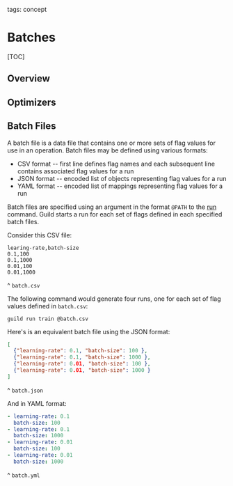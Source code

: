 tags: concept

# Batches

[TOC]

## Overview

## Optimizers

## Batch Files

A batch file is a data file that contains one or more sets of flag
values for use in an operation. Batch files may be defined using
various formats:

- CSV format -- first line defines flag names and each subsequent line
  contains associated flag values for a run
- JSON format -- encoded list of objects representing flag values for a run
- YAML format -- encoded list of mappings representing flag values for
  a run

Batch files are specified using an argument in the format ``@PATH`` to
the [run](cmd:run) command. Guild starts a run for each set of flags
defined in each specified batch files.

Consider this CSV file:

``` csv
learing-rate,batch-size
0.1,100
0.1,1000
0.01,100
0.01,1000
```

^ `batch.csv`

The following command would generate four runs, one for each set of
flag values defined in `batch.csv`:

``` command
guild run train @batch.csv
```

Here's is an equivalent batch file using the JSON format:

``` json
[
  {"learning-rate": 0.1, "batch-size": 100 },
  {"learning-rate": 0.1, "batch-size": 1000 },
  {"learning-rate": 0.01, "batch-size": 100 },
  {"learning-rate": 0.01, "batch-size": 1000 }
]
```

^ `batch.json`

And in YAML format:

``` yaml
- learning-rate: 0.1
  batch-size: 100
- learning-rate: 0.1
  batch-size: 1000
- learning-rate: 0.01
  batch-size: 100
- learning-rate: 0.01
  batch-size: 1000
```

^ `batch.yml`

